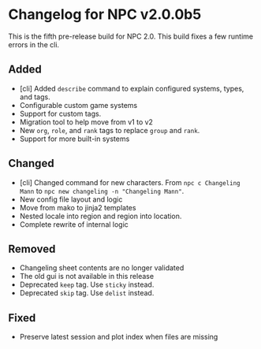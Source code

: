 # Changelog for NPC v2.0.0b5

This is the fifth pre-release build for NPC 2.0. This build fixes a few runtime errors in the cli.

## Added

* [cli] Added `describe` command to explain configured systems, types, and tags.
* Configurable custom game systems
* Support for custom tags.
* Migration tool to help move from v1 to v2
* New `org`, `role`, and `rank` tags to replace `group` and `rank`.
* Support for more built-in systems

## Changed

* [cli] Changed command for new characters. From `npc c Changeling Mann` to `npc new changeling -n "Changeling Mann"`.
* New config file layout and logic
* Move from mako to jinja2 templates
* Nested locale into region and region into location.
* Complete rewrite of internal logic

## Removed

* Changeling sheet contents are no longer validated
* The old gui is not available in this release
* Deprecated `keep` tag. Use `sticky` instead.
* Deprecated `skip` tag. Use `delist` instead.

## Fixed

* Preserve latest session and plot index when files are missing
